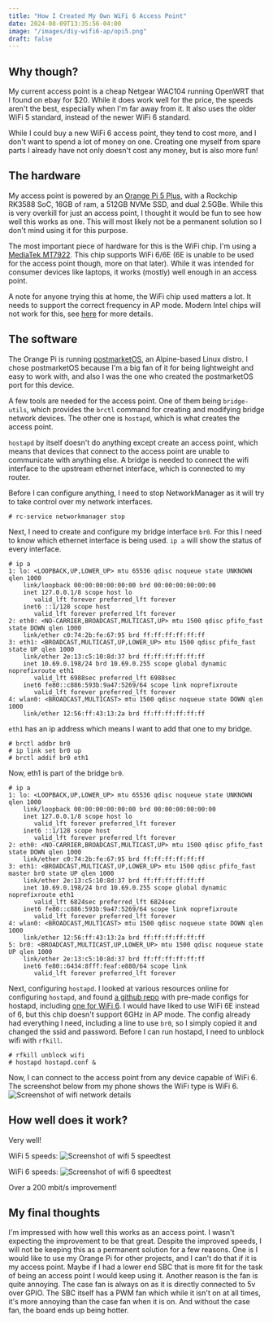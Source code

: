 ```yaml
---
title: "How I Created My Own WiFi 6 Access Point"
date: 2024-08-09T13:35:56-04:00
image: "/images/diy-wifi6-ap/opi5.png"
draft: false
---
```


## Why though?
My current access point is a cheap Netgear WAC104 running OpenWRT that I found on ebay for $20. While it does work well for the price, the speeds aren't the best, especially when I'm far away from it. It also uses the older WiFi 5 standard, instead of the newer WiFi 6 standard.

While I could buy a new WiFi 6 access point, they tend to cost more, and I don't want to spend a lot of money on one. Creating one myself from spare parts I already have not only doesn't cost any money, but is also more fun!

## The hardware
My access point is powered by an [Orange Pi 5 Plus](http://www.orangepi.org/html/hardWare/computerAndMicrocontrollers/details/Orange-Pi-5-plus.html), with a Rockchip RK3588 SoC, 16GB of ram, a 512GB NVMe SSD, and dual 2.5GBe. While this is very overkill for just an access point, I thought it would be fun to see how well this works as one. This will most likely not be a permanent solution so I don't mind using it for this purpose.

The most important piece of hardware for this is the WiFi chip. I'm using a [MediaTek MT7922](https://www.mediatek.com/products/broadband-wifi/mediatek-filogic-330). This chip supports WiFi 6/6E (6E is unable to be used for the access point though, more on that later). While it was intended for consumer devices like laptops, it works (mostly) well enough in an access point.

A note for anyone trying this at home, the WiFi chip used matters a lot. It needs to support the correct frequency in AP mode. Modern Intel chips will not work for this, see [here](https://wiki.archlinux.org/title/Software_access_point#Cannot_start_AP_mode_in_5_GHz_band) for more details.

## The software
The Orange Pi is running [postmarketOS](https://postmarketos.org/), an Alpine-based Linux distro. I chose postmarketOS because I'm a big fan of it for being lightweight and easy to work with, and also I was the one who created the postmarketOS port for this device.

A few tools are needed for the access point. One of them being `bridge-utils`, which provides the `brctl` command for creating and modifying bridge network devices. The other one is `hostapd`, which is what creates the access point.

`hostapd` by itself doesn't do anything except create an access point, which means that devices that connect to the access point are unable to communicate with anything else. A bridge is needed to connect the wifi interface to the upstream ethernet interface, which is connected to my router.

Before I can configure anything, I need to stop NetworkManager as it will try to take control over my network interfaces.
```
# rc-service networkmanager stop
```

Next, I need to create and configure my bridge interface `br0`. For this I need to know which ethernet interface is being used. `ip a` will show the status of every interface.
```
# ip a
1: lo: <LOOPBACK,UP,LOWER_UP> mtu 65536 qdisc noqueue state UNKNOWN qlen 1000
    link/loopback 00:00:00:00:00:00 brd 00:00:00:00:00:00
    inet 127.0.0.1/8 scope host lo
       valid_lft forever preferred_lft forever
    inet6 ::1/128 scope host 
       valid_lft forever preferred_lft forever
2: eth0: <NO-CARRIER,BROADCAST,MULTICAST,UP> mtu 1500 qdisc pfifo_fast state DOWN qlen 1000
    link/ether c0:74:2b:fe:67:95 brd ff:ff:ff:ff:ff:ff
3: eth1: <BROADCAST,MULTICAST,UP,LOWER_UP> mtu 1500 qdisc pfifo_fast state UP qlen 1000
    link/ether 2e:13:c5:10:8d:37 brd ff:ff:ff:ff:ff:ff
    inet 10.69.0.198/24 brd 10.69.0.255 scope global dynamic noprefixroute eth1
       valid_lft 6988sec preferred_lft 6988sec
    inet6 fe80::c886:593b:9a47:5269/64 scope link noprefixroute 
       valid_lft forever preferred_lft forever
4: wlan0: <BROADCAST,MULTICAST> mtu 1500 qdisc noqueue state DOWN qlen 1000
    link/ether 12:56:ff:43:13:2a brd ff:ff:ff:ff:ff:ff
```
`eth1` has an ip address which means I want to add that one to my bridge.
```
# brctl addbr br0
# ip link set br0 up
# brctl addif br0 eth1
```
Now, eth1 is part of the bridge `br0`.
```
# ip a
1: lo: <LOOPBACK,UP,LOWER_UP> mtu 65536 qdisc noqueue state UNKNOWN qlen 1000
    link/loopback 00:00:00:00:00:00 brd 00:00:00:00:00:00
    inet 127.0.0.1/8 scope host lo
       valid_lft forever preferred_lft forever
    inet6 ::1/128 scope host 
       valid_lft forever preferred_lft forever
2: eth0: <NO-CARRIER,BROADCAST,MULTICAST,UP> mtu 1500 qdisc pfifo_fast state DOWN qlen 1000
    link/ether c0:74:2b:fe:67:95 brd ff:ff:ff:ff:ff:ff
3: eth1: <BROADCAST,MULTICAST,UP,LOWER_UP> mtu 1500 qdisc pfifo_fast master br0 state UP qlen 1000
    link/ether 2e:13:c5:10:8d:37 brd ff:ff:ff:ff:ff:ff
    inet 10.69.0.198/24 brd 10.69.0.255 scope global dynamic noprefixroute eth1
       valid_lft 6824sec preferred_lft 6824sec
    inet6 fe80::c886:593b:9a47:5269/64 scope link noprefixroute 
       valid_lft forever preferred_lft forever
4: wlan0: <BROADCAST,MULTICAST> mtu 1500 qdisc noqueue state DOWN qlen 1000
    link/ether 12:56:ff:43:13:2a brd ff:ff:ff:ff:ff:ff
5: br0: <BROADCAST,MULTICAST,UP,LOWER_UP> mtu 1500 qdisc noqueue state UP qlen 1000
    link/ether 2e:13:c5:10:8d:37 brd ff:ff:ff:ff:ff:ff
    inet6 fe80::6434:8fff:feaf:e880/64 scope link 
       valid_lft forever preferred_lft forever
```

Next, configuring `hostapd`. I looked at various resources online for configuring `hostapd`, and found [a github repo](https://github.com/morrownr/USB-WiFi) with pre-made configs for hostapd, including [one for WiFi 6](https://github.com/morrownr/USB-WiFi/blob/main/home/AP_Mode/hostapd-WiFi6.conf). I would have liked to use WiFi 6E instead of 6, but this chip doesn't support 6GHz in AP mode. The config already had everything I need, including a line to use `br0`, so I simply copied it and changed the ssid and password. Before I can run hostapd, I need to unblock wifi with `rfkill`.
```
# rfkill unblock wifi
# hostapd hostapd.conf &
```

Now, I can connect to the access point from any device capable of WiFi 6. The screenshot below from my phone shows the WiFi type is WiFi 6.
![Screenshot of wifi network details](/images/diy-wifi6-ap/wifi6-details.png)

## How well does it work?

Very well!

WiFi 5 speeds:
![Screenshot of wifi 5 speedtest](/images/diy-wifi6-ap/wifi5-speeds.png)

WiFi 6 speeds:
![Screenshot of wifi 6 speedtest](/images/diy-wifi6-ap/wifi6-speeds.png)

Over a 200 mbit/s improvement!

## My final thoughts

I'm impressed with how well this works as an access point. I wasn't expecting the improvement to be that great. Despite the improved speeds, I will not be keeping this as a permanent solution for a few reasons. One is I would like to use my Orange Pi for other projects, and I can't do that if it is my access point. Maybe if I had a lower end SBC that is more fit for the task of being an access point I would keep using it. Another reason is the fan is quite annoying. The case fan is always on as it is directly connected to 5v over GPIO. The SBC itself has a PWM fan which while it isn't on at all times, it's more annoying than the case fan when it is on. And without the case fan, the board ends up being hotter.

